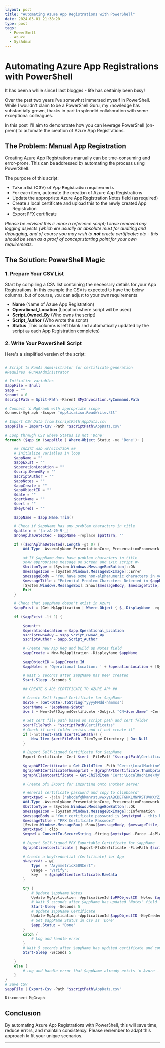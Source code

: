 ```yaml
---
layout: post
title: "Automating Azure App Registrations with PowerShell"
date: 2024-03-01 21:38:20
type: post
tags:
  - PowerShell
  - Azure
  - SysAdmin
---
```


# **Automating Azure App Registrations with PowerShell**


It has been a while since I last blogged - life has certainly been busy!

Over the past two years I've somewhat immersed myself in PowerShell. While I wouldn't claim to be a PowerShell Guru, my knowledge has substantially grown, thanks in part to splendid collaboration with some exceptional colleagues.

In this post, I'll aim to demonstrate how you can leverage PowerShell (on-prem) to automate the creation of Azure App Registrations. 

## **The Problem: Manual App Registration**

Creating Azure App Registrations manually can be time-consuming and error-prone. This can be addressed by automating the process using PowerShell.

The purpose of this script:
* Take a list (CSV) of App Registration requirements
* For each item, automate the creation of Azure App Registrations
* Update the appropriate Azure App Registration Notes field (as required)
* Create a local certificate and upload this to the newly created App Registration
* Export PFX certificate

_Please be advised this is more a reference script; I have removed any logging aspects (which are usually an absolute must for auditing and debugging) and of course you may wish to <b>not</b> create certificates etc - this should be seen as a proof of concept starting point for your own requirements._


## **The Solution: PowerShell Magic**

### **1. Prepare Your CSV List**

Start by compiling a CSV list containing the necessary details for your App Registrations. In this example the CSV is expected to have the below columns, but of course, you can adjust to your own requirements:

* <strong>Name</strong> (Name of Azure App Registration)
* <strong>Operational_Location</strong> (Location where script will be used)
* <strong>Script_Owned_By</strong> (Who owns the script)
* <strong>Script_Author</strong> (Who wrote the script)
* <strong>Status</strong> (This columns is left blank and automatically updated by the script as each App Registration completes)

### **2. Write Your PowerShell Script**

Here's a simplified version of the script: 

```powershell

# Script to RunAs Administrator for certificate generation
#Requires -RunAsAdministrator

# Initialize variables
$appFile = $null
$app = ""
$count = 0
$scriptPath = Split-Path -Parent $MyInvocation.MyCommand.Path

# Connect to MgGraph with appropriate scope
Connect-MgGraph -Scopes "Application.ReadWrite.All"

# Import CSV Data from $scriptPath\AppData.csv
$appFile = Import-Csv -Path "$scriptPath\AppData.csv"

# Loop through CSV where Status is not 'Done'
foreach ($app in ($appFile | Where-Object Status -ne 'Done')) {

    ## CREATE AAD APPLICATION ##
    # Initialize variables in loop
    $appName = ""
    $appExist = ""
    $operationLocation = ""
    $scriptOwnedBy = ""
    $scriptAuthor = ""
    $appNotes = ""
    $appCreate = ""
    $appObjectID = ""
    $date = ""
    $certName = ""
    $cert = ""
    $keyCreds = ""

    $appName = $app.Name.Trim()

    # Check if $appName has any problem characters in title
    $pattern = '[a-zA-Z0-9-_]'
    $nonAplhaDetected = $appName -replace $pattern, ''

    If (($nonAplhaDetected).Length -gt 0) {
        Add-Type -AssemblyName PresentationCore, PresentationFramework

        <# If $appName does have problem characters in title
        show appropriate message on screen and exit script #>
        $buttonType = [System.Windows.MessageBoxButton]::Ok
        $messageIcon = [System.Windows.MessageBoxImage]::Error
        $messageBody = "You have some non-alphanumeric characters in your App Reg $appName which could cause issues - suggestion is to remove these characters in the csv file and restart the script.  Please Note: No action has been taken, no App Reg or Certificate has been created at this stage."
        $messageTitle = "Potential Problem Characters Detected in $appName"
        [System.Windows.MessageBox]::Show($messageBody, $messageTitle, $buttonType, $messageIcon)
        Exit
    }

    # Check that $appName doesn't exist in Azure
    $appExist = (Get-MgApplication | Where-Object { $_.DisplayName -eq $appName }).Count

    if ($appExist -lt 1) {

        $count++
        $operationLocation = $app.Operational_Location
        $scriptOwnedBy = $app.Script_Owned_By
        $scriptAuthor = $app.Script_Author

        # Create new App Reg and build up Notes field
        $appCreate = New-MgApplication -DisplayName $appName

        $appObjectID = $appCreate.Id
        $appNotes = 'Operational Location: ' + $operationLocation + [System.Environment]::NewLine + 'Script Owned By: ' + $scriptOwnedBy + [System.Environment]::NewLine + 'Script Author: ' + $scriptAuthor | Out-String

        # Wait 5 seconds after $appName has been created
        Start-Sleep -Seconds 5

        ## CREATE & ADD CERTIFICATE TO AZURE APP ##

        # Create Self-Signed Certificate for $appName
        $date = (Get-Date).ToString("yyyyMMdd-hhmmss")
        $certName = "$appName-$date"
        $cert = New-SelfSignedCertificate -Subject "CN=$certName" -CertStoreLocation "Cert:\LocalMachine\My" -KeyExportPolicy Exportable -KeySpec Signature -KeyLength 2048 -KeyAlgorithm RSA -HashAlgorithm SHA256

        # Set cert file path based on script path and cert folder
        $certFilePath = "$scriptPath\Certificates"
        # Check if cert folder exists and if not create it"
        if (-not(Test-Path $certFilePath)) {
            New-Item $certFilePath -ItemType Directory | Out-Null
        }

        # Export Self-Signed Certificate for $appName
        Export-Certificate -Cert $cert -FilePath "$scriptPath\Certificates\$certName.cer"

        $graphAPICertificate = Get-ChildItem -Path "Cert:\LocalMachine\MY" | Where-Object { $_.Subject -match $certName } | Select-Object Thumbprint
        $graphAPICertificateThumbprint = $graphAPICertificate.Thumbprint
        $graphClientcertificate = Get-ChildItem "Cert:\LocalMachine\My\$graphAPICertificateThumbprint"

        # Create pfx Export for importing onto another server

        # General certificate password and copy to clipboard"
        $mytxtpwd = -join ('abcdefghkmnrstuvwxyzABCDEFGHKLMNPRSTUVWXYZ23456789$%&*#'.ToCharArray() | Get-Random -Count 10)
        Add-Type -AssemblyName PresentationCore, PresentationFramework
        $buttonType = [System.Windows.MessageBoxButton]::Ok
        $messageIcon = [System.Windows.MessageBoxImage]::Information
        $messageBody = "Your certificate password is $mytxtpwd - this has been copied to your clipboard - you will need this to import the pfx"
        $messageTitle = "PFX Certificate Password"
        [System.Windows.MessageBox]::Show($messageBody, $messageTitle, $buttonType, $messageIcon)
        $mytxtpwd | clip
        $mypwd = ConvertTo-SecureString -String $mytxtpwd -Force -AsPlainText

        # Export Self-Signed PFX Exportable Certificate for $appName
        $graphClientcertificate | Export-PfxCertificate -FilePath $scriptPath\Certificates\$certName.pfx -Password $mypwd

        # Create a keyCredential (Certificate) for App
        $keyCreds = @{
            Type  = "AsymmetricX509Cert";
            Usage = "Verify";
            key   = $graphClientcertificate.RawData
        }

        try {
            # Update $appName Notes
            Update-MgApplication -ApplicationId $aPPObjectID -Notes $appNotes
            # Wait 5 seconds after $appName has updated 'Notes' field
            Start-Sleep -Seconds 5
            # Update $appName Certificate
            Update-MgApplication -ApplicationId $appObjectID -KeyCredentials $keyCreds
            # Set $appName Status in csv as 'Done'
            $app.Status = "Done"
        }
        catch {
            # Log and handle error
        }
        # Wait 5 seconds after $appName has updated certificate and completed process
        Start-Sleep -Seconds 5

    }
    else {
        # Log and handle error that $appName already exists in Azure - no further action taken
    }
}
# Save CSV
$appFile | Export-Csv -Path "$scriptPath\AppData.csv"

Disconnect-MgGraph

```

## **Conclusion**

By automating Azure App Registrations with PowerShell, this will save time, reduce errors, and maintain consistency. Please remember to adapt this approach to fit your unique scenarios.


---
